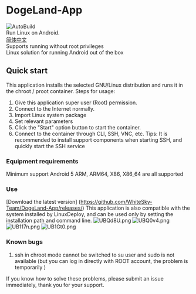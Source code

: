 # DogeLand-App
![AutoBuild](https://github.com/WhiteSky-Team/DogeLand-App/workflows/Java%20CI%20with%20Gradle/badge.svg)  
Run Linux on Android.  
[简体中文](https://github.com/WhiteSky-Team/DogeLand-App/blob/master/README_zh.md)  
Supports running without root privileges  
Linux solution for running Android out of the box  
 ## Quick start
 This application installs the selected GNU/Linux distribution and runs it in the chroot / proot container.
  Steps for usage:  
   1. Give this application super user (Root) permission.
   2. Connect to the Internet normally.
   3. Import Linux system package
   4. Set relevant parameters
   5. Click the "Start" option button to start the container.
   6. Connect to the container through CLI, SSH, VNC, etc.
   Tips: It is recommended to install support components when starting SSH, and quickly start the SSH service
 ### Equipment requirements
  Minimum support Android 5
  ARM, ARM64, X86, X86_64 are all supported
 ### Use
[Download the latest version] (https://github.com/WhiteSky-Team/DogeLand-App/releases/)
 This application is also compatible with the system installed by LinuxDeploy, and can be used only by setting the installation path and command line.
 ![UBQd8U.png](https://s1.ax1x.com/2020/07/16/UBQd8U.png)
 ![UBQ0v4.png](https://s1.ax1x.com/2020/07/16/UBQ0v4.png)
 ![UB117n.png](https://s1.ax1x.com/2020/07/16/UB117n.png)
 ![UB1Gt0.png](https://s1.ax1x.com/2020/07/16/UB1Gt0.png)
 ### Known bugs
 1. ssh in chroot mode cannot be switched to su user and sudo is not available (but you can log in directly with ROOT account, the problem is temporarily )

 If you know how to solve these problems, please submit an issue immediately, thank you for your support.
